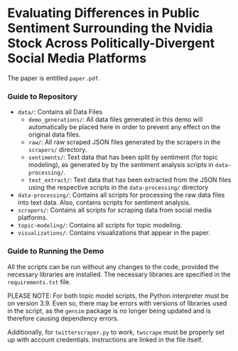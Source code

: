 # Evaluating Differences in Public Sentiment Surrounding the Nvidia Stock Across Politically-Divergent Social Media Platforms

The paper is entitled `paper.pdf`.

### Guide to Repository

- `data/`: Contains all Data Files
    - `demo_generations/`: All data files generated in this demo will automatically be placed here in order to prevent any effect on the original data files.
    - `raw/`: All raw scraped JSON files generated by the scrapers in the `scrapers/` directory.
    - `sentiments/`: Text data that has been split by sentiment (for topic modeling), as generated by by the sentiment analysis scripts in `data-processing/`. 
    - `text_extract/`: Text data that has been extracted from the JSON files using the respective scripts in the `data-processing/` directory
- `data-processing/`: Contains all scripts for processing the raw data files into text data. Also, contains scripts for sentiment analysis.
- `scrapers/`: Contains all scripts for scraping data from social media platforms.
- `topic-modeling/`: Contains all scripts for topic modeling.
- `visualizations/`: Contains visualizations that appear in the paper. 

### Guide to Running the Demo


All the scripts can be run without any changes to the code, provided the necessary libraries are installed.
The necessary libraries are specified in the `requirements.txt` file. 

PLEASE NOTE: For both topic model scripts, the Python interpreter must be on version 3.9. Even so, there may be errors with versions of libraries used in the script, as the `gensim` package is no longer being updated and is therefore causing dependency errors. 

Additionally, for `twitterscraper.py` to work, `twscrape` must be properly set up with account credentials. Instructions are linked in the file itself.

